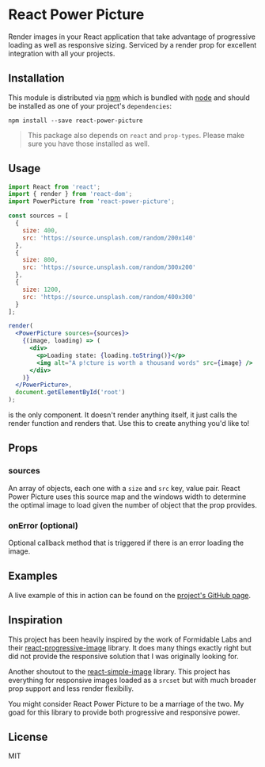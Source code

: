 # React Power Picture

Render images in your React application that take advantage of progressive loading as well as responsive sizing. Serviced by a render prop for excellent integration with all your projects.

## Installation

This module is distributed via [npm](https://www.npmjs.com/) which is bundled with [node](https://nodejs.org/) and
should be installed as one of your project's `dependencies`:

```
npm install --save react-power-picture
```

> This package also depends on `react` and `prop-types`. Please make sure you
> have those installed as well.

## Usage

```jsx
import React from 'react';
import { render } from 'react-dom';
import PowerPicture from 'react-power-picture';

const sources = [
  {
    size: 400,
    src: 'https://source.unsplash.com/random/200x140'
  },
  {
    size: 800,
    src: 'https://source.unsplash.com/random/300x200'
  },
  {
    size: 1200,
    src: 'https://source.unsplash.com/random/400x300'
  }
];

render(
  <PowerPicture sources={sources}>
    {(image, loading) => (
      <div>
        <p>Loading state: {loading.toString()}</p>
        <img alt="A p!cture is worth a thousand words" src={image} />
      </div>
    )}
  </PowerPicture>,
  document.getElementById('root')
);
```

<PowerPicture /> is the only component. It doesn't render anything itself, it just calls the render function and renders that. Use this to create anything you'd like to!

## Props

### sources

An array of objects, each one with a `size` and `src` key, value pair. React Power Picture uses this source map and the windows width to determine the optimal image to load given the number of object that the prop provides.

### onError (optional)

Optional callback method that is triggered if there is an error loading the image.

## Examples

A live example of this in action can be found on the [project's GitHub page](https://tvthatsme.github.io/react-power-picture).

## Inspiration

This project has been heavily inspired by the work of Formidable Labs and their [react-progressive-image](https://github.com/FormidableLabs/react-progressive-image) library. It does many things exactly right but did not provide the responsive solution that I was originally looking for.

Another shoutout to the [react-simple-image](https://github.com/bitjourney/react-simple-image) library. This project has everything for responsive images loaded as a `srcset` but with much broader prop support and less render flexibiliy.

You might consider React Power Picture to be a marriage of the two. My goad for this library to provide both progressive and responsive power.

## License

MIT
